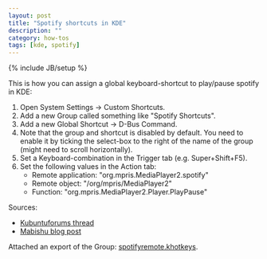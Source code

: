 ```yaml
---
layout: post
title: "Spotify shortcuts in KDE"
description: ""
category: how-tos
tags: [kde, spotify]
---
```

{% include JB/setup %}

This is how you can assign a global keyboard-shortcut to play/pause spotify in KDE:

1. Open System Settings -> Custom Shortcuts.
2. Add a new Group called something like "Spotify Shortcuts".
3. Add a new Global Shortcut -> D-Bus Command.
4. Note that the group and shortcut is disabled by default.
   You need to enable it by ticking the select-box to the right of the name of the group (might need to scroll horizontally).
5. Set a Keyboard-combination in the Trigger tab (e.g. Super+Shift+F5).
6. Set the following values in the Action tab:
    * Remote application: "org.mpris.MediaPlayer2.spotify"
    * Remote object: "/org/mpris/MediaPlayer2"
    * Function: "org.mpris.MediaPlayer2.Player.PlayPause"

Sources:

* [Kubuntuforums thread](https://www.kubuntuforums.net/showthread.php?58197-How-To-Get-Global-Media-Shortcuts-in-KDE&p=303642&viewfull=1#post303642)
* [Mabishu blog post](http://www.mabishu.com/blog/2010/11/15/playing-with-d-bus-interface-of-spotify-for-linux/)

Attached an export of the Group: [spotifyremote.khotkeys](/spotifyremote.khotkeys).


